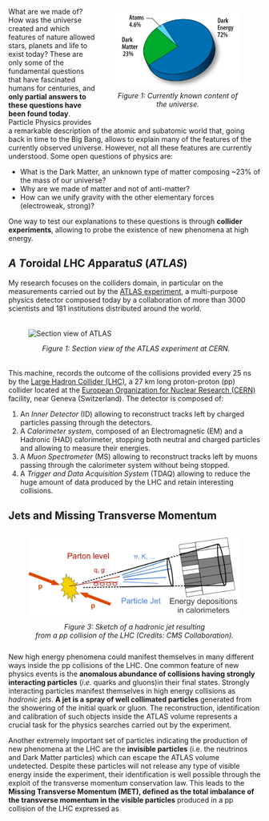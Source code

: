 
<figure class="image" style="float: right; padding-top: 2%;">
  <img height="150" src="images/research/DM_content.jpg" alt="DM Content of the universe" style=" display: block; margin-left: auto; margin-right;">
  <figcaption align="center" style="font-style: italic; display: block; margin-left: auto; margin-right: auto;padding-top: 3%; padding-bottom: 3%;" alt="DMContent">Figure 1: Currently known content of<br/>the universe.</figcaption>
  <!-- https://map.gsfc.nasa.gov/media/080998/index.html -->
</figure>

What are we made of? How was the universe created and which features of nature
allowed stars, planets and life to exist today? These are only some of the
fundamental questions that have fascinated humans for centuries, and **only 
partial answers to these questions have been found today**. Particle Physics provides a
remarkable description of the atomic and subatomic world that, going back in time
to the Big Bang, allows to explain many of the features of the currently observed
universe. However, not all these features are currently understood. 
Some open questions of physics are:

* What is the Dark Matter, an unknown type of matter composing ~23% of the
  mass of our universe?
* Why are we made of matter and not of anti-matter?
* How can we unify gravity with the other elementary forces (electroweak, strong)?

One way to test our explanations to these questions is through **collider experiments**, allowing 
to probe the existence of new phenomena at high energy. 

## *A* *T*oroidal *L*HC *A*pparatu*S* (*ATLAS*)

My research focuses on the colliders domain, in particular on the measurements carried
out by the [ATLAS experiment](https://atlas.cern), a multi-purpose physics detector
composed today by a collaboration of more than 3000 scientists and 181
institutions distributed around the world.

<figure class="image" style="float: left; padding-top: 1%; padding-bottom: 1% ;padding-right: 1%;">
  <img width="430" src="images/research/atlas_overview.png" alt="Section view of ATLAS" style=" display: block; margin-left: auto; margin-right;">
  <figcaption align="center" style="font-style: italic; display: block; margin-left: auto; margin-right; padding-top: 3%; padding-bottom: 3%;" alt="SectionViewATLAS">Figure 1: Section view of the ATLAS experiment at CERN.</figcaption>
</figure>

This machine, records the outcome of the collisions provided every 25 ns by the [Large 
Hadron Collider (LHC)](https://home.cern/science/accelerators/large-hadron-collider), a 27 km long proton-proton (pp) collider located at the 
[European Organization for Nuclear Research (CERN)](https://home.cern) facility, near 
Geneva (Switzerland).
The detector is composed of:
1. An *Inner Detector* (ID) allowing to reconstruct tracks left by charged
   particles passing through the detectors.
2. A *Calorimeter system*, composed of an Electromagnetic (EM) and a Hadronic
   (HAD) calorimeter, stopping both neutral and charged particles and allowing
   to measure their energies.
3. A *Muon Spectrometer* (MS) allowing to reconstruct tracks left by muons passing
   through the calorimeter system without being stopped.
4. A *Trigger and Data Acquisition System* (TDAQ) allowing to reduce the huge amount 
   of data produced by the LHC and retain interesting collisions.


## Jets and Missing Transverse Momentum

<figure class="image" style="float: right; padding-top: 0%; padding-bottom: 0% ;padding-right: 0%;">
  <img width="500" src="images/research/Sketch_PartonParticleCaloJet.png" alt="Section view of ATLAS" style=" display: block; margin-left: auto; margin-right;">
  <figcaption align="center" style="font-style: italic; display: block; margin-left: auto; margin-right; padding-top: 3%; padding-bottom: 3%;" alt="SectionViewATLAS">Figure 3: Sketch of a hadronic jet resulting<br/>from a pp collision of the LHC (Credits: CMS Collaboration).</figcaption>
</figure>

New high energy phenomena could manifest themselves in many different ways inside the pp collisions of the LHC. One common feature of new physics events is the **anomalous abundance of collisions having strongly interacting particles** (*i.e.* quarks and gluons)in their final states. 
Strongly interacting particles 
manifest themselves in high energy collisions as *hadronic jets*. **A jet is a spray of well collimated particles** generated from the showering of the initial quark or gluon. The reconstruction, identification and calibration of such objects inside the ATLAS volume represents a crucial task for the physics searches carried out by the experiment.

Another extremely important set of particles indicating the production of new phenomena at the LHC are the **invisible particles** (i.e. the neutrinos and Dark Matter particles) which can escape the ATLAS volume undetected. Despite these particles will not release any type of visible energy inside the experiment, their identification is well possible through the exploit of the transverse momentum conservation law. This leads to the **Missing Transverse Momentum (MET), defined as the total imbalance of the transverse momentum in the visible particles** produced in a pp collision of the LHC expressed as

<figure class="image" style="float: center; padding-top: 0%; padding-bottom: 0% ;padding-right: 0%;">
  <img width="300" src="https://latex.codecogs.com/svg.latex?\normalsize&space;\mathbf{p}_T^\text{miss}=-\sum_\text{visible particles}\mathbf{p}_T^i" alt="" style=" display: block; margin-left: auto; margin-right: auto;">
</figure>